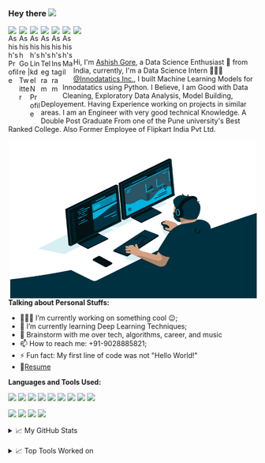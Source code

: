 ### Hey there <img src="https://media.giphy.com/media/hvRJCLFzcasrR4ia7z/giphy.gif" width="25px"><p align="center">
<a href="https://ashishgore.ml/">
  <img align="left" alt="Ashish's Profile" width="22px" src="https://cdn.jsdelivr.net/npm/simple-icons@v3/icons/discord.svg" />
</a>
<a href="https://twitter.com/Ashish17969125">
  <img align="left" alt="Ashish Gore | Twitter" width="22px" src="https://cdn.jsdelivr.net/npm/simple-icons@v3/icons/twitter.svg" />
</a>
<a href="https://www.linkedin.com/in/ashish-gore234/">
  <img align="left" alt="Ashish's LinkdeIN Profile" width="22px" src="https://cdn.jsdelivr.net/npm/simple-icons@v3/icons/linkedin.svg" />
</a>
<a href="https://t.me/ashish_gore234">
  <img align="left" alt="Ashish's Telegram" width="22px" src="https://cdn.jsdelivr.net/npm/simple-icons@v3/icons/telegram.svg" />
</a>
<a href="https://www.instagram.com/ash.gore/">
  <img align="left" alt="Ashish's Instagram" width="22px" src="https://cdn.jsdelivr.net/npm/simple-icons@v3/icons/instagram.svg" />
</a>
<a href="mailto:ashish.gore234@gmail.com">
  <img align="left" alt="Ashish's Mail" width="22px" src="https://cdn.jsdelivr.net/npm/simple-icons@v3/icons/gmail.svg" />
</a>

![](https://visitor-badge.glitch.me/badge?page_id=Ashish-Gore.Ashish-Gore)

<br />

Hi, I'm [Ashish Gore](https://ashishgore.ml/), a Data Science Enthusiast 🚀 from India, currently, I'm a Data Science Intern 🙍🏽‍♂️ [@Innodatatics Inc.](https://innodatatics.com/), I built Machine Learning Models for Innodatatics using Python. I Believe, I am Good with Data Cleaning, Exploratory Data Analysis, Model Building, Deployement. Having Experience working on projects in similar areas. I am an Engineer with very good technical Knowledge. A Double Post Graduate From one of the Pune university's Best Ranked College. Also Former Employee of Flipkart India Pvt Ltd.

  <img align="right" alt="GIF" src="https://github.com/Ashish-Gore/Ashish-Gore/blob/master/code.gif?raw=true" width="500" height="320" />
  
**Talking about Personal Stuffs:**

- 👨🏽‍💻 I’m currently working on something cool :wink:;
- 🌱 I’m currently learning Deep Learning Techniques; 
- 💬 Brainstorm with me over tech, algorithms, career, and music 
- 📫 How to reach me: +91-9028885821;
- ⚡ Fun fact: My first line of code was not "Hello World!"
- 📝[Resume](https://ashishgore.ml/files/Ashish_cv.pdf)

**Languages and Tools Used:**  

<code><img height="20" src="https://ashishgore.ml/images/skills/R.png"></code>
<code><img height="20" src="https://ashishgore.ml/images/skills/python.png"></code>
<code><img height="20" src="https://ashishgore.ml/images/skills/cloud.png"></code>
<code><img height="20" src="https://ashishgore.ml/images/skills/tableau.png"></code>
<code><img height="20" src="https://ashishgore.ml/images/skills/sql.png"></code>
<code><img height="20" src="https://ashishgore.ml/images/skills/excel.png"></code>
<code><img height="20" src="https://ashishgore.ml/images/skills/html.png"></code>
<code><img height="20" src="https://ashishgore.ml/images/skills/pyspark.png"></code>
<code><img height="20" src="https://ashishgore.ml/images/projects/nlp.png"></code>


<code><img height="20" src="https://img.shields.io/badge/-CSS3-black?logo=css3&style=social"></code>
<code><img height="20" src="https://img.shields.io/badge/-Bootstrap-black?logo=bootstrap&style=social"></code>
<code><img height="20" src="https://img.shields.io/badge/-Git-black?logo=git&style=social"></code>
<code><img height="20" src="https://img.shields.io/badge/-GitHub-black?logo=github&style=social"></code>


<details>
<summary>📈 My GitHub Stats</summary>

<p align="center"> <img src="https://github-readme-stats.vercel.app/api?username=Ashish-Gore&show_icons=true&theme=gotham" alt="Ashish-Gore" />

</details>
<br />

<details>
<summary>📈 Top Tools Worked on</summary>

<p align="center"> <img src="https://github-readme-stats.vercel.app/api/top-langs/?username=Ashish-Gore&hide=TeX" />

</details>




